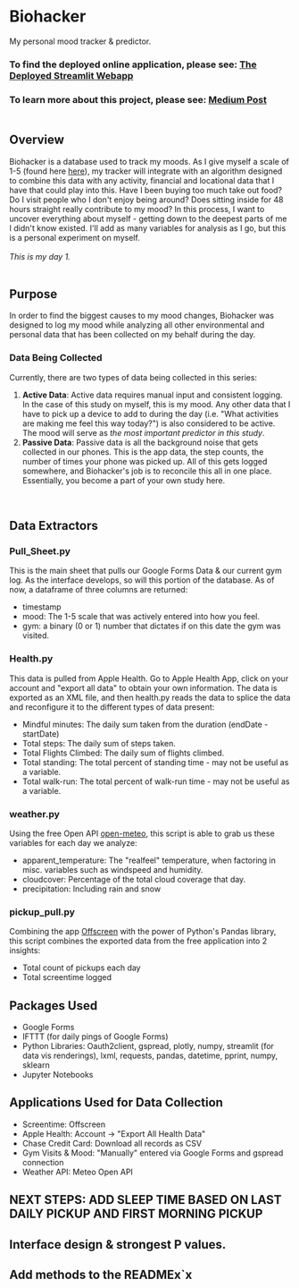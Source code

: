 # Biohacker
My personal mood tracker & predictor. 

### To find the deployed online application, please see: <a href="https://apiispanen-biohacker-stream-gtgyag.streamlitapp.com/">The Deployed Streamlit Webapp</a>
### To learn more about this project, please see: <a href="https://apiispanen-biohacker-stream-gtgyag.streamlitapp.com/">Medium Post</a><br><br>


## Overview
Biohacker is a database used to track my moods. As I give myself a scale of 1-5 (found here <a href="https://docs.google.com/forms/u/0/d/e/1FAIpQLSfUoOkohnvjDoSDwvT945V7QfgA_v4rFHXgsgPkhfqJrjOLGQ/formResponse">here</a>), my tracker will integrate with an algorithm designed to combine this data with any activity, financial and locational data that I have that could play into this. Have I been buying too much take out food? Do I visit people who I don't enjoy being around? Does  sitting inside for 48 hours straight really contribute to my mood? In this process, I want to uncover everything about myself - getting down to the deepest parts of me I didn't know existed. I'll add as many variables for analysis as I go, but this is a personal experiment on myself. <br><br>
<i>This is my day 1.</i><br><br> 

## Purpose
In order to find the biggest causes to my mood changes, Biohacker was designed to log my mood while analyzing all other environmental and personal data that has been collected on my behalf during the day.

### Data Being Collected
Currently, there are two types of data being collected in this series:
1. <b>Active Data</b>:
Active data requires manual input and consistent logging. In the case of this study on myself, this is my mood. Any other data that I have to pick up a device to add to during the day (i.e. "What activities are making me feel this way today?") is also considered to be active. The mood will serve as <i>the most important predictor in this study</i>.
2. <b>Passive Data</b>: 
Passive data is all the background noise that gets collected in our phones. This is the app data, the step counts, the number of times your phone was picked up. All of this gets logged somewhere, and Biohacker's job is to reconcile this all in one place. Essentially, you become a part of your own study here.

<br>

## Data Extractors

### Pull_Sheet.py
This is the main sheet that pulls our Google Forms Data & our current gym log. As the interface develops, so will this portion of the database. As of now, a dataframe of three columns are returned:
- timestamp
- mood: The 1-5 scale that was actively entered into how you feel.
- gym: a binary (0 or 1) number that dictates if on this date the gym was visited.

### Health.py
This data is pulled from Apple Health. Go to Apple Health App, click on your account and "export all data" to obtain your own information. The data is exported as an XML file, and then health.py reads the data to splice the data and reconfigure it to the different types of data present:
- Mindful minutes: The daily sum taken from the duration (endDate - startDate)
- Total steps: The daily sum of steps taken.
- Total Flights Climbed: The daily sum of flights climbed.
- Total standing: The total percent of standing time - may not be useful as a variable.
- Total walk-run: The total percent of walk-run time - may not be useful as a variable.

### weather.py
Using the free Open API <a href="https://open-meteo.com/en">open-meteo</a>, this script is able to grab us these variables for each day we analyze:
- apparent_temperature: The "realfeel" temperature, when factoring in misc. variables such as windspeed and humidity. 
- cloudcover: Percentage of the total cloud coverage that day.
- precipitation: Including rain and snow

### pickup_pull.py
Combining the app <a href="https://apps.apple.com/us/app/offscreen-less-screen-time/id1474340105">Offscreen</a> with the power of Python's Pandas library, this script combines the exported data from the free application into 2 insights:
- Total count of pickups each day
- Total screentime logged

## Packages Used
- Google Forms
- IFTTT (for daily pings of Google Forms)
- Python Libraries: Oauth2client, gspread, plotly, numpy, streamlit (for data vis renderings), lxml, requests, pandas, datetime, pprint, numpy, sklearn 
- Jupyter Notebooks


## Applications Used for Data Collection
- Screentime: Offscreen
- Apple Health: Account -> "Export All Health Data"
- Chase Credit Card: Download all records as CSV
- Gym Visits & Mood: "Manually" entered via Google Forms and gspread connection
- Weather API: Meteo Open API

## NEXT STEPS: ADD SLEEP TIME BASED ON LAST DAILY PICKUP AND FIRST MORNING PICKUP
## Interface design & strongest P values.
## Add methods to the READMEx`x